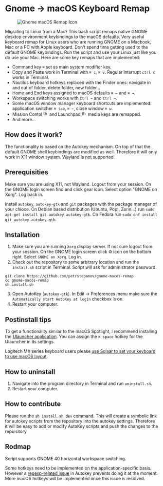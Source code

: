 # Gnome → macOS Keyboard Remap

<figure>
  <img src="https://github.com/petrstepanov/gnome-macos-remap/blob/master/resources/gnome-macos-remap.png?raw=true" alt="Gnome macOS Remap Icon" />
</figure>

Migrating to Linux from a Mac? This bash script remaps native GNOME desktop environment keybindings to the macOS defaults. Very useful keyboard remap for Linux users who are running GNOME on a Macbook, Mac or a PC with Apple keyboard. Don't spend time getting used to the default GNOME keybindings. Run the script and use your Linux just like you do use your Mac. Here are some key remaps that are implemented:

* Command key `⌘` set as main system modifier key.
* Copy and Paste work in Terminal with `⌘ c`, `⌘ v`. Regular interrupt `ctrl c` works in Terminal.
* Nautilus keyboard hotkeys replaced with the Finder ones: navigate in and out of folder, delete folder, new folder...
* Home and End keys assigned to macOS defaults `⌘ ←` and `⌘ →`.
* Workspace switching works with `Ctrl ←` and `Ctrl →`.
* Some macOS window manager keyboard shortcuts are implemented: application switcher `⌘ tab`, `⌘ ~`, close window `⌘ w`.
* Mission Contol <img src="https://help.apple.com/assets/5E59C74D0946226F03EEDC17/5E59C7520946226F03EEDC2C/en_US/0a3719d8c9acde3a43680efa67ef11a2.png" alt="the Mission Control key" height="16px"> and Launchpad <img src="https://help.apple.com/assets/5E59C74D0946226F03EEDC17/5E59C7520946226F03EEDC2C/en_US/d6924e805b6d1a255218f1307a96ef25.png" alt="the Launchpad key" height="16px"/> media keys are remapped.
* And more...

## How does it work?
The functionality is based on the Autokey mechanism. On top of that the default GNOME shell keybindings are modified as well. Therefore it will only work in X11 window system. Wayland is not supported.

## Prerequisities
Make sure you are using X11, not Wayland. Logout from your session. On the GNOME login screen find and click gear icon. Select option "GNOME on Xorg". Log back in.

Install `autokey`, `autokey-gtk` and `git` packages with the package manager of your chioce. On Debian based distribution (Ubuntu, Pop!, Zorin...) run `sudo apt-get install git autokey autokey-gtk`. On Fedora run `sudo dnf install git autokey autokey-gtk`.

## Installation
1. Make sure you are running `Xorg` display server. If not sure logout from your session. On the GNOME login screen click ⚙ icon on the bottom right. Select `GNOME on Xorg`. Log in.
2. Check out the repository to some arbitrary location and run the `install.sh` script in Terminal. Script will ask for administrator password.

```
git clone https://github.com/petrstepanov/gnome-macos-remap
cd gnome-macos-remap
sh install.sh
```

3. Open AutoKey (`autokey-gtk`). In Edit -> Preferences menu make sure the `Automatically start AutoKey at login` checkbox is on. 
3. Restart your computer.

## Postinstall tips
To get a functionality similar to the macOS Spotlight, I recommend installing the [Ulauncher application](https://ulauncher.io/). You can assign the `⌘ space` hotkey for the Ulauncher in its settings.

Logitech MX series keyboard users please [use Solaar to set your keyboard to use macOS layout](https://github.com/petrstepanov/gnome-macos-remap/issues/12).

## How to uninstall
1. Navigate into the program directory in Terminal and run `uninstall.sh`.
2. Restart your computer.

## How to contribute
Please run the `sh install.sh dev` command. This will create a symbolic link for autokey scripts from the repository into the autokey settings. Therefore it will be easy to add or modify AutoKey scripts and push the changes to the repoisitory.

## Rodmap
Script supports GNOME 40 horizontal workspace switching.

Some hotkeys need to be implemented on the application-specific basis. However a [regexp-related issue](https://github.com/autokey/autokey/issues/161) in Autokey prevents doing it at the moment. More macOS hotkeys will be implemented once this issue is resolved.
